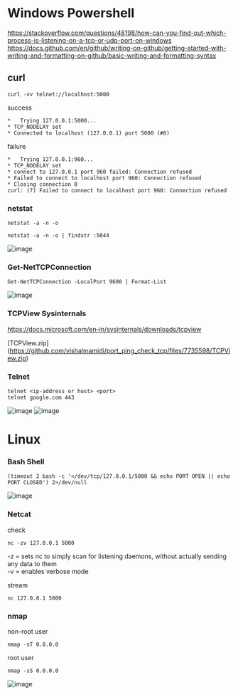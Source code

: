 # Windows Powershell
https://stackoverflow.com/questions/48198/how-can-you-find-out-which-process-is-listening-on-a-tcp-or-udp-port-on-windows
https://docs.github.com/en/github/writing-on-github/getting-started-with-writing-and-formatting-on-github/basic-writing-and-formatting-syntax

## curl

```
curl -vv telnet://localhost:5000
```
success
```
*   Trying 127.0.0.1:5000...
* TCP_NODELAY set
* Connected to localhost (127.0.0.1) port 5000 (#0)
```
failure
```
*   Trying 127.0.0.1:960...
* TCP_NODELAY set
* connect to 127.0.0.1 port 960 failed: Connection refused
* Failed to connect to localhost port 960: Connection refused
* Closing connection 0
curl: (7) Failed to connect to localhost port 960: Connection refused
```

### netstat
```
netstat -a -n -o 
```
```
netstat -a -n -o | findstr :5044
```
![image](https://user-images.githubusercontent.com/12382861/146552070-6ac75724-6ee8-4b92-9c5b-1e056f46cf86.png)

### Get-NetTCPConnection
```
Get-NetTCPConnection -LocalPort 9600 | Format-List
```
![image](https://user-images.githubusercontent.com/12382861/146554252-c48d4945-ca39-4fe4-a18e-b518df416d98.png)

### TCPView Sysinternals 

https://docs.microsoft.com/en-in/sysinternals/downloads/tcpview


[TCPView.zip]
(https://github.com/vishalmamidi/port_ping_check_tcp/files/7735598/TCPView.zip)



### Telnet
```
telnet <ip-address or host> <port>
telnet google.com 443
```
![image](https://user-images.githubusercontent.com/12382861/146546534-3d296fb9-4742-4331-89af-8b45ea0c1b4a.png)
![image](https://user-images.githubusercontent.com/12382861/146751763-171e732b-dae9-4dcf-a3e1-212e7fc1c293.png)


# Linux
### Bash Shell

```
(timeout 2 bash -c '</dev/tcp/127.0.0.1/5000 && echo PORT OPEN || echo PORT CLOSED') 2>/dev/null
```
![image](https://user-images.githubusercontent.com/12382861/146758294-3adb5135-cdde-47b8-a99b-b3127440e0e6.png)

### Netcat
check
```
nc -zv 127.0.0.1 5000
```
-z = sets nc to simply scan for listening daemons, without actually sending any data to them  
-v = enables verbose mode

stream
```
nc 127.0.0.1 5000
```

### nmap 

non-root user
```
nmap -sT 0.0.0.0
```
root user
```
nmap -sS 0.0.0.0
```

![image](https://user-images.githubusercontent.com/12382861/146760517-6450f53e-9ef4-4b37-b334-ff35ee17c524.png)




